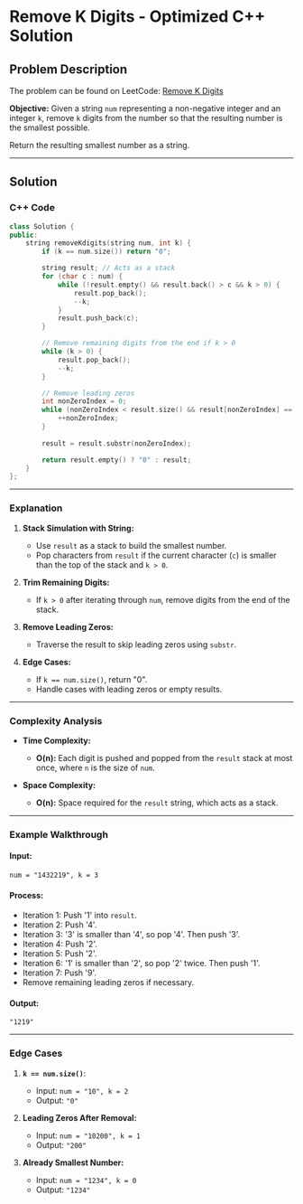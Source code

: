 # Remove K Digits - Optimized C++ Solution

## Problem Description
The problem can be found on LeetCode: [Remove K Digits](https://leetcode.com/problems/remove-k-digits/)

**Objective:**
Given a string `num` representing a non-negative integer and an integer `k`, remove `k` digits from the number so that the resulting number is the smallest possible.

Return the resulting smallest number as a string.

---

## Solution
### C++ Code
```cpp
class Solution {
public:
    string removeKdigits(string num, int k) {
        if (k == num.size()) return "0";

        string result; // Acts as a stack
        for (char c : num) {
            while (!result.empty() && result.back() > c && k > 0) {
                result.pop_back();
                --k;
            }
            result.push_back(c);
        }

        // Remove remaining digits from the end if k > 0
        while (k > 0) {
            result.pop_back();
            --k;
        }

        // Remove leading zeros
        int nonZeroIndex = 0;
        while (nonZeroIndex < result.size() && result[nonZeroIndex] == '0') {
            ++nonZeroIndex;
        }
        
        result = result.substr(nonZeroIndex);

        return result.empty() ? "0" : result;
    }
};
```

---

### Explanation
1. **Stack Simulation with String:**
   - Use `result` as a stack to build the smallest number.
   - Pop characters from `result` if the current character (`c`) is smaller than the top of the stack and `k > 0`.

2. **Trim Remaining Digits:**
   - If `k > 0` after iterating through `num`, remove digits from the end of the stack.

3. **Remove Leading Zeros:**
   - Traverse the result to skip leading zeros using `substr`.

4. **Edge Cases:**
   - If `k == num.size()`, return "0".
   - Handle cases with leading zeros or empty results.

---

### Complexity Analysis
- **Time Complexity:**
  - **O(n):** Each digit is pushed and popped from the `result` stack at most once, where `n` is the size of `num`.

- **Space Complexity:**
  - **O(n):** Space required for the `result` string, which acts as a stack.

---

### Example Walkthrough
#### Input:
```plaintext
num = "1432219", k = 3
```
#### Process:
- Iteration 1: Push '1' into `result`.
- Iteration 2: Push '4'.
- Iteration 3: '3' is smaller than '4', so pop '4'. Then push '3'.
- Iteration 4: Push '2'.
- Iteration 5: Push '2'.
- Iteration 6: '1' is smaller than '2', so pop '2' twice. Then push '1'.
- Iteration 7: Push '9'.
- Remove remaining leading zeros if necessary.

#### Output:
```plaintext
"1219"
```

---

### Edge Cases
1. **`k == num.size()`**:
   - Input: `num = "10", k = 2`
   - Output: `"0"`

2. **Leading Zeros After Removal:**
   - Input: `num = "10200", k = 1`
   - Output: `"200"`

3. **Already Smallest Number:**
   - Input: `num = "1234", k = 0`
   - Output: `"1234"`
